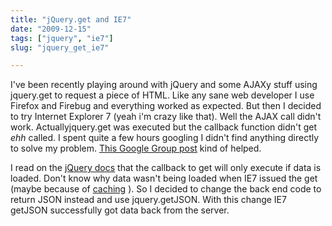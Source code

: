```yaml
---
title: "jQuery.get and IE7"
date: "2009-12-15"
tags: ["jquery", "ie7"]
slug: "jquery_get_ie7"

---
```


I've been recently playing around with jQuery and some AJAXy stuff using jquery.get to request a piece of HTML. Like any sane web developer I use Firefox and Firebug and everything worked as expected. But then I decided to try Internet Explorer 7 (yeah i'm crazy like that). Well the AJAX call didn't work. Actuallyjquery.get was executed but the callback function didn't get *ehh* called. I spent quite a few hours googling I didn't find anything directly to solve my problem.  [This Google Group post](https://groups.google.com/group/jquery-en/browse_thread/thread/a020397793239c51/01c74f0b75dd3f49?lnk=gst&q=get+ie7+callback#01c74f0b75dd3f49) kind of helped.

I read on the [jQuery docs](https://docs.jquery.com/Ajax/jQuery.get#urldatacallbacktype) that the callback to get will only execute if data is loaded. Don't know why data wasn't being loaded when IE7 issued the get (maybe because of [caching](https://groups.google.com/group/jquery-en/browse_thread/thread/a40b6fb572232e3b/662932a169dd4e14?lnk=gst&q=%24.ajax%28%29+firefox+ie7#662932a169dd4e14) ). So I decided to change the back end code to return JSON instead and use jquery.getJSON. With this change IE7 getJSON successfully got data back from the server.

